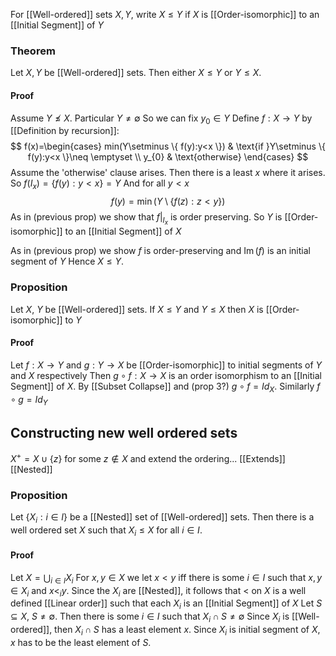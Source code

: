For [[Well-ordered]] sets $X,Y$, 
write $X\leq Y$ if $X$ is [[Order-isomorphic]] to an [[Initial Segment]] of $Y$ 
### Theorem
Let $X,Y$ be [[Well-ordered]] sets. 
Then either $X\leq Y$ or $Y\leq X$.

#### Proof
Assume $Y\not\leq X$. Particular $Y\neq \emptyset$
So we can fix $y_{0}\in Y$
Define $f:X\to Y$ by [[Definition by recursion]]:
$$
f(x)=\begin{cases}
min(Y\setminus \{ f(y):y<x \})  & \text{if }Y\setminus \{ f(y):y<x \}\neq \emptyset \\
y_{0} & \text{otherwise}
\end{cases}
$$
Assume the 'otherwise' clause arises. Then there is a least $x$ where it arises. So $f(I_{x})=\{ f(y):y<x \}=Y$
And for all $y<x$
$$
f(y)=\min(Y\setminus \{ f(z):z<y \})
$$
As in (previous prop) we show that $f|_{I_{x}}$ is order preserving. 
So $Y$ is [[Order-isomorphic]] to an [[Initial Segment]] of $X$ 

As in (previous prop) we show $f$ is order-preserving and $\operatorname{Im}(f)$ is an initial segment of $Y$
Hence $X\leq Y$.

### Proposition
Let $X$, $Y$ be [[Well-ordered]] sets. 
If $X\leq Y$ and $Y\leq X$ then $X$ is [[Order-isomorphic]] to $Y$ 
#### Proof
Let $f:X\to Y$ and $g:Y\to X$ be [[Order-isomorphic]] to initial segments of $Y$ and $X$ respectively
Then $g\circ f:X\to X$ is an order isomorphism to an [[Initial Segment]] of $X$. 
By [[Subset Collapse]] and (prop 3?) $g\circ f=Id_{X}$. 
Similarly $f\circ g=Id_{Y}$



## Constructing new well ordered sets
$X^{+}=X\cup \{ z \}$ for some $z\not\in X$ and extend the ordering...
[[Extends]]
[[Nested]]
### Proposition
Let $\{ X_{i}:i\in I \}$ be a [[Nested]] set of [[Well-ordered]] sets. Then there is a well ordered set $X$ such that $X_{i}\leq X$ for all $i\in I$.
#### Proof
Let $X=\bigcup_{i\in I}X_{i}$
For $x,y\in X$ we let $x<y$ iff there is some $i\in I$ such that $x,y\in X_{i}$ and $x<_{i}y$.
Since the $X_{i}$ are [[Nested]], 
it follows that $<$ on $X$ is a well defined [[Linear order]] 
such that each $X_{i}$ is an [[Initial Segment]] of $X$ 
Let $S\subseteq X$, $S\neq \emptyset$. 
Then there is some $i\in I$ such that $X_{i}\cap S\neq \emptyset$
Since $X_{i}$ is [[Well-ordered]], 
then $X_{i}\cap S$ has a least element $x$. 
Since $X_{i}$ is initial segment of $X$,
$x$ has to be the least element of $S$. 